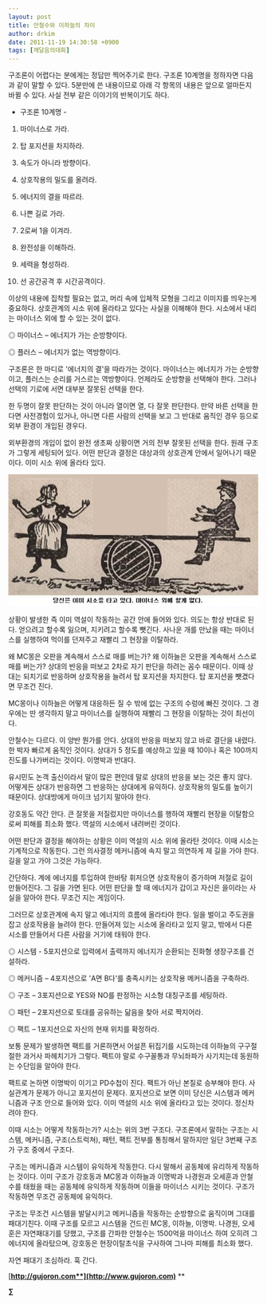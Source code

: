 ```yaml
---
layout: post
title: 안철수와 이하늘의 차이
author: drkim
date: 2011-11-19 14:30:58 +0900
tags: [깨달음의대화]
---
```

구조론이 어렵다는 분에게는 정답만 찍어주기로 한다. 구조론 10계명을 정하자면 다음과 같이 말할 수 있다. 5분만에 쓴 내용이므로 아래 각 항목의 내용은 앞으로 얼마든지 바뀔 수 있다. 사실 전부 같은 이야기의 반복이기도 하다. 

- 구조론 10계명 - 

1) 마이너스로 가라. 

  
2) 탑 포지션을 차지하라.   
3) 속도가 아니라 방향이다.   
4) 상호작용의 밀도를 올려라.   
5) 에너지의 결을 따르라.   
6) 나쁜 길로 가라.   
7) 2로써 1을 이겨라.   
8) 완전성을 이해하라.   
9) 세력을 형성하라.   
10) 선 공간공격 후 시간공격이다. 

이상의 내용에 집착할 필요는 없고, 머리 속에 입체적 모형을 그리고 이미지를 띄우는게 중요하다. 상호관계의 시소 위에 올라타고 있다는 사실을 이해해야 한다. 시소에서 내리는 마이너스 외에 할 수 있는 것이 없다. 

◎ 마이너스 – 에너지가 가는 순방향이다.

  
◎ 플러스 – 에너지가 없는 역방향이다. 

구조론은 한 마디로 '에너지의 결'을 따라가는 것이다. 마이너스는 에너지가 가는 순방향이고, 플러스는 순리를 거스르는 역방향이다. 언제라도 순방향을 선택해야 한다. 그러나 선택의 기로에 서면 대부분 잘못된 선택을 한다. 

한 두명이 잘못 판단하는 것이 아니라 열이면 열, 다 잘못 판단한다. 만약 바른 선택을 한다면 사전경험이 있거나, 아니면 다른 사람의 선택을 보고 그 반대로 움직인 경우 등으로 외부 환경이 개입된 경우다. 



외부환경의 개입이 없이 완전 생초짜 상황이면 거의 전부 잘못된 선택을 한다. 원래 구조가 그렇게 세팅되어 있다. 어떤 판단과 결정은 대상과의 상호관계 안에서 일어나기 때문이다. 이미 시소 위에 올라타 있다.



  


 ![](/files/attach/images/198/338/210/00.JPG)

  
상황이 발생한 즉 이미 역설이 작동하는 공간 안에 들어와 있다. 의도는 항상 반대로 된다. 얻으려고 할수록 잃으며, 지키려고 할수록 뺏긴다. 사나운 개를 만났을 때는 마이너스를 실행하여 먹이를 던져주고 재빨리 그 현장을 이탈하라. 

왜 MC몽은 오판을 계속해서 스스로 매를 버는가? 왜 이하늘은 오판을 계속해서 스스로 매를 버는가? 상대의 반응을 떠보고 2차로 자기 판단을 하려는 꼼수 때문이다. 이때 상대는 되치기로 반응하며 상호작용을 늘려서 탑 포지션을 차지한다. 탑 포지션을 뺏겼다면 무조건 진다. 

MC몽이나 이하늘은 어떻게 대응하든 질 수 밖에 없는 구조의 수렁에 빠진 것이다. 그 경우에는 딴 생각하지 말고 마이너스를 실행하여 재빨리 그 현장을 이탈하는 것이 최선이다. 

안철수는 다르다. 이 양반 뭔가를 안다. 상대의 반응을 떠보지 않고 바로 결단을 내렸다. 한 박자 빠르게 움직인 것이다. 상대가 5 정도를 예상하고 있을 때 10이나 혹은 100까지 진도를 나가버리는 것이다. 이명박과 반대다. 

유시민도 논객 출신이라서 말이 많은 편인데 말로 상대의 반응을 보는 것은 좋지 않다. 어떻게든 상대가 반응하면 그 반응하는 상대에게 유익하다. 상호작용의 밀도를 높이기 때문이다. 상대방에게 마이크 넘기지 말아야 한다. 

강호동도 약간 안다. 큰 잘못을 저질렀지만 마이너스를 행하여 재빨리 현장을 이탈함으로써 피해를 최소화 했다. 역설의 시소에서 내려버린 것이다. 

어떤 판단과 결정을 해야하는 상황은 이미 역설의 시소 위에 올라탄 것이다. 이때 시소는 기계적으로 작동한다. 그런 의사결정 메커니즘에 속지 말고 의연하게 제 길을 가야 한다. 길을 알고 가야 그것은 가능하다. 

간단하다. 계에 에너지를 투입하여 한바탕 휘저으면 상호작용이 증가하며 저절로 길이 만들어진다. 그 길을 가면 된다. 어떤 판단을 할 때 에너지가 갑이고 자신은 을이라는 사실을 알아야 한다. 무조건 지는 게임이다. 

그러므로 상호관계에 속지 말고 에너지의 흐름에 올라타야 한다. 일을 벌이고 주도권을 잡고 상호작용을 늘려야 한다. 만들어져 있는 시소에 올라타고 있지 말고, 밖에서 다른 시소를 만들어서 다른 사람을 거기에 태워야 한다. 

◎ 시스템 - 5포지션으로 입력에서 출력까지 에너지가 순환되는 진화형 생장구조를 건설하라. 

◎ 메커니즘 – 4포지션으로 'A면 B다'를 충족시키는 상호작용 메커니즘을 구축하라. 

◎ 구조 – 3포지션으로 YES와 NO를 판정하는 시소형 대칭구조를 세팅하라. 

◎ 패턴 – 2포지션으로 토대를 공유하는 닮음을 찾아 서로 짝지어라. 

◎ 팩트 – 1포지션으로 자신의 현재 위치를 확정하라. 

보통 문제가 발생하면 팩트를 거론하면서 어설픈 뒤집기를 시도하는데 이하늘의 구구절절한 과거사 파헤치기가 그렇다. 팩트야 말로 수구꼴통과 무뇌좌파가 사기치는데 동원하는 수단임을 알아야 한다. 

팩트로 논하면 이명박이 이기고 PD수첩이 진다. 팩트가 아닌 본질로 승부해야 한다. 사실관계가 문제가 아니고 포지션이 문제다. 포지션으로 보면 이미 당신은 시스템과 메커니즘과 구조 안으로 들어와 있다. 이미 역설의 시소 위에 올라타고 있는 것이다. 정신차려야 한다. 

이때 시소는 어떻게 작동하는가? 시소는 위의 3번 구조다. 구조론에서 말하는 구조는 시스템, 메커니즘, 구조(스트럭쳐), 패턴, 팩트 전부를 통칭해서 말하지만 일단 3번째 구조가 구조 중에서 구조다. 

구조는 메커니즘과 시스템이 유익하게 작동한다. 다시 말해서 공동체에 유리하게 작동하는 것이다. 이미 구조가 강호동과 MC몽과 이하늘과 이명박과 나경원과 오세훈과 안철수를 태웠을 때는 공동체에 유익하게 작동하며 이들을 마이너스 시키는 것이다. 구조가 작동하면 무조건 공동체에 유익하다. 

구조는 무조건 시스템을 발달시키고 메커니즘을 작동하는 순방향으로 움직이며 그대를 패대기친다. 이때 구조를 모르고 시스템을 건드린 MC몽, 이하늘, 이명박. 나경원, 오세훈은 자연패대기를 당했고, 구조를 간파한 안철수는 1500억을 마이너스 하여 오히려 그 에너지에 올라탔으며, 강호동은 현장이탈초식을 구사하여 그나마 피해를 최소화 했다. 

자연 패대기 조심하라. 훅 간다. 






  




[**http://gujoron.com**](http://www.gujoron.com)** 
**

**∑**